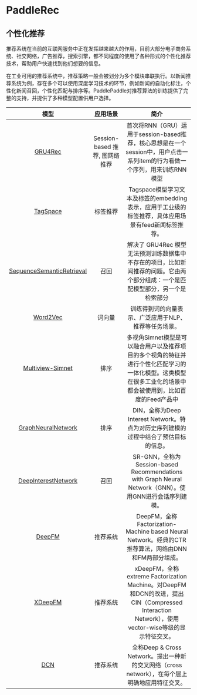 PaddleRec
=========

个性化推荐
-------

推荐系统在当前的互联网服务中正在发挥越来越大的作用，目前大部分电子商务系统、社交网络，广告推荐，搜索引擎，都不同程度的使用了各种形式的个性化推荐技术，帮助用户快速找到他们想要的信息。

在工业可用的推荐系统中，推荐策略一般会被划分为多个模块串联执行。以新闻推荐系统为例，存在多个可以使用深度学习技术的环节，例如新闻的自动化标注，个性化新闻召回，个性化匹配与排序等。PaddlePaddle对推荐算法的训练提供了完整的支持，并提供了多种模型配置供用户选择。


|                        模型                        |                      应用场景                         |                             简介                             |
| :------------------------------------------------: | :---------------------------------------------------: | :----------------------------------------------------------: |
| [GRU4Rec](https://github.com/PaddlePaddle/models/tree/develop/PaddleRec/gru4rec) |     Session-based 推荐, 图网络推荐     | 首次将RNN（GRU）运用于session-based推荐，核心思想是在一个session中，用户点击一系列item的行为看做一个序列，用来训练RNN模型 |
| [TagSpace](https://github.com/PaddlePaddle/models/tree/develop/PaddleRec/tagspace) |                  标签推荐                     | Tagspace模型学习文本及标签的embedding表示，应用于工业级的标签推荐，具体应用场景有feed新闻标签推荐。|
| [SequenceSemanticRetrieval](https://github.com/PaddlePaddle/models/tree/develop/PaddleRec/ssr) |   召回   | 解决了 GRU4Rec 模型无法预测训练数据集中不存在的项目，比如新闻推荐的问题。它由两个部分组成：一个是匹配模型部分，另一个是检索部分  |
| [Word2Vec](https://github.com/PaddlePaddle/models/tree/develop/PaddleRec/word2vec) |   词向量   | 训练得到词的向量表示、广泛应用于NLP、推荐等任务场景。 |
| [Multiview-Simnet](https://github.com/PaddlePaddle/models/tree/develop/PaddleRec/multiview_simnet) |   排序   | 多视角Simnet模型是可以融合用户以及推荐项目的多个视角的特征并进行个性化匹配学习的一体化模型。这类模型在很多工业化的场景中都会被使用到，比如百度的Feed产品中 |
| [GraphNeuralNetwork](https://github.com/PaddlePaddle/models/tree/develop/PaddleRec/gnn) | 排序 | DIN，全称为Deep Interest Network。特点为对历史序列建模的过程中结合了预估目标的信息。 |
| [DeepInterestNetwork](https://github.com/PaddlePaddle/models/tree/develop/PaddleRec/din) | 召回 | SR-GNN，全称为Session-based Recommendations with Graph Neural Network（GNN）。使用GNN进行会话序列建模。  |
| [DeepFM](https://github.com/PaddlePaddle/models/tree/develop/PaddleRec/ctr/deepfm) |   推荐系统   | DeepFM，全称Factorization-Machine based Neural Network。经典的CTR推荐算法，网络由DNN和FM两部分组成。 |
| [XDeepFM](https://github.com/PaddlePaddle/models/tree/develop/PaddleRec/ctr/xdeepfm) |   推荐系统   | xDeepFM，全称extreme Factorization Machine。对DeepFM和DCN的改进，提出CIN（Compressed Interaction Network），使用vector-wise等级的显示特征交叉。 |
| [DCN](https://github.com/PaddlePaddle/models/tree/develop/PaddleRec/ctr/dcn) |   推荐系统   | 全称Deep & Cross Network。提出一种新的交叉网络（cross network），在每个层上明确地应用特征交叉。  |
